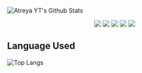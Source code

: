 ![Atreya YT's Github Stats](https://github-readme-stats.vercel.app/api?username=diwasatreya&show_icons=true&theme=tokyonight)

<p align="center">
<img src="https://img.shields.io/badge/Node.JS-black?style=for-the-badge&logo=node.js" />
<img src="https://img.shields.io/badge/-HTML5-black?style=for-the-badge&logo=HTML5" />
<img src="https://img.shields.io/badge/CSS-black?style=for-the-badge&logo=css3&logoColor=#1572B6" />
<img src="https://img.shields.io/badge/Javascript-black?style=for-the-badge&logo=javascript" />
<img src="https://img.shields.io/badge/Font%20Awesome-black?style=for-the-badge&logo=Font%20Awesome" />
</p>

 ## Language Used
  ![Top Langs](https://github-readme-stats.vercel.app/api/top-langs/?username=diwasatreya)

